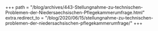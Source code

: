 +++
path = "/blog/archives/443-Stellungnahme-zu-technischen-Problemen-der-Niedersaechsischen-Pflegekammerumfrage.html"
extra.redirect_to = "/blog/2020/06/15/stellungnahme-zu-technischen-problemen-der-niedersachsischen-pflegekammerumfrage/"
+++
